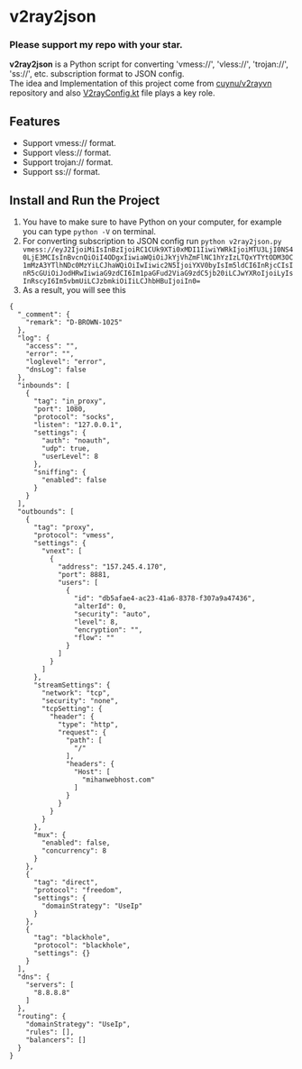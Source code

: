 # v2ray2json
### Please support my repo with your star.
**v2ray2json** is a Python script for converting 'vmess://', 'vless://', 'trojan://', 'ss://', etc. subscription format to JSON config.
<br/>
The idea and Implementation of this project come from [cuynu/v2rayvn](https://gitlab.com/cuynu/v2rayvn) repository and also [V2rayConfig.kt](https://gitlab.com/cuynu/v2rayvn/-/blob/master/app/src/main/kotlin/com/v2ray/ang/dto/V2rayConfig.kt) file plays a key role.

## Features
- Support vmess:// format.
- Support vless:// format.
- Support trojan:// format.
- Support ss:// format.

## Install and Run the Project
1. You have to make sure to have Python on your computer, for example you can type `python -V` on terminal.
2. For converting subscription to JSON config run `python v2ray2json.py vmess://eyJ2IjoiMiIsInBzIjoiRC1CUk9XTi0xMDI1IiwiYWRkIjoiMTU3LjI0NS40LjE3MCIsInBvcnQiOiI4ODgxIiwiaWQiOiJkYjVhZmFlNC1hYzIzLTQxYTYtODM3OC1mMzA3YTlhNDc0MzYiLCJhaWQiOiIwIiwic2N5IjoiYXV0byIsIm5ldCI6InRjcCIsInR5cGUiOiJodHRwIiwiaG9zdCI6Im1paGFud2ViaG9zdC5jb20iLCJwYXRoIjoiLyIsInRscyI6Im5vbmUiLCJzbmkiOiIiLCJhbHBuIjoiIn0=`
3. As a result, you will see this
```
{
  "_comment": {
    "remark": "D-BROWN-1025"
  },
  "log": {
    "access": "",
    "error": "",
    "loglevel": "error",
    "dnsLog": false
  },
  "inbounds": [
    {
      "tag": "in_proxy",
      "port": 1080,
      "protocol": "socks",
      "listen": "127.0.0.1",
      "settings": {
        "auth": "noauth",
        "udp": true,
        "userLevel": 8
      },
      "sniffing": {
        "enabled": false
      }
    }
  ],
  "outbounds": [
    {
      "tag": "proxy",
      "protocol": "vmess",
      "settings": {
        "vnext": [
          {
            "address": "157.245.4.170",
            "port": 8881,
            "users": [
              {
                "id": "db5afae4-ac23-41a6-8378-f307a9a47436",
                "alterId": 0,
                "security": "auto",
                "level": 8,
                "encryption": "",
                "flow": ""
              }
            ]
          }
        ]
      },
      "streamSettings": {
        "network": "tcp",
        "security": "none",
        "tcpSetting": {
          "header": {
            "type": "http",
            "request": {
              "path": [
                "/"
              ],
              "headers": {
                "Host": [
                  "mihanwebhost.com"
                ]
              }
            }
          }
        }
      },
      "mux": {
        "enabled": false,
        "concurrency": 8
      }
    },
    {
      "tag": "direct",
      "protocol": "freedom",
      "settings": {
        "domainStrategy": "UseIp"
      }
    },
    {
      "tag": "blackhole",
      "protocol": "blackhole",
      "settings": {}
    }
  ],
  "dns": {
    "servers": [
      "8.8.8.8"
    ]
  },
  "routing": {
    "domainStrategy": "UseIp",
    "rules": [],
    "balancers": []
  }
}
```
